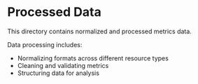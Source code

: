 # Processed Data

This directory contains normalized and processed metrics data.

Data processing includes:
- Normalizing formats across different resource types
- Cleaning and validating metrics
- Structuring data for analysis
